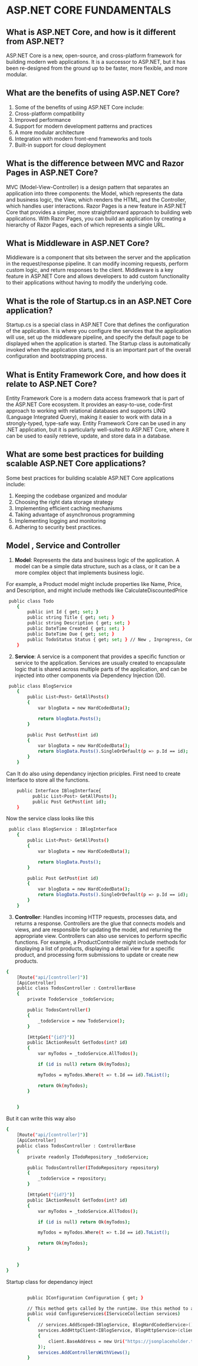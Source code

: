 
# ASP.NET CORE FUNDAMENTALS

## What is ASP.NET Core, and how is it different from ASP.NET?

ASP.NET Core is a new, open-source, and cross-platform framework for building modern web applications. It is a successor to ASP.NET, but it has been re-designed from the ground up to be faster, more flexible, and more modular.

## What are the benefits of using ASP.NET Core?

 1. Some of the benefits of using ASP.NET Core include:
2. Cross-platform compatibility
3. Improved performance
4. Support for modern development patterns and practices
5. A more modular architecture
6. Integration with modern front-end frameworks and tools
7. Built-in support for cloud deployment
## What is the difference between MVC and Razor Pages in ASP.NET Core?

MVC (Model-View-Controller) is a design pattern that separates an application into three components: the Model, which represents the data and business logic, the View, which renders the HTML, and the Controller, which handles user interactions. Razor Pages is a new feature in ASP.NET Core that provides a simpler, more straightforward approach to building web applications. With Razor Pages, you can build an application by creating a hierarchy of Razor Pages, each of which represents a single URL.
## What is Middleware in ASP.NET Core?

Middleware is a component that sits between the server and the application in the request/response pipeline. It can modify incoming requests, perform custom logic, and return responses to the client. Middleware is a key feature in ASP.NET Core and allows developers to add custom functionality to their applications without having to modify the underlying code.

## What is the role of Startup.cs in an ASP.NET Core application?

Startup.cs is a special class in ASP.NET Core that defines the configuration of the application. 
It is where you configure the services that the application will use, set up the middleware pipeline, and specify the default page to be displayed when the application is started. The Startup class is automatically invoked when the application starts, and it is an important part of the overall configuration and bootstrapping process.

## What is Entity Framework Core, and how does it relate to ASP.NET Core?

Entity Framework Core is a modern data access framework that is part of the ASP.NET Core ecosystem. It provides an easy-to-use, code-first approach to working with relational databases and supports LINQ (Language Integrated Query), making it easier to work with data in a strongly-typed, type-safe way. Entity Framework Core can be used in any .NET application, but it is particularly well-suited to ASP.NET Core, where it can be used to easily retrieve, update, and store data in a database.

## What are some best practices for building scalable ASP.NET Core applications?

Some best practices for building scalable ASP.NET Core applications include:

1. Keeping the codebase organized and modular
2. Choosing the right data storage strategy
3. Implementing efficient caching mechanisms
4. Taking advantage of asynchronous programming
5. Implementing logging and monitoring
6. Adhering to security best practices.

## Model , Service and Controller
1. **Model**: Represents the data and business logic of the application. A model can be a simple data structure, such as a  class, or it can be a more complex object that implements business logic. 

For example, a Product model might include properties like Name, Price, and Description, and might include methods like CalculateDiscountedPrice
```bash
 public class Todo
    {
        public int Id { get; set; }
        public string Title { get; set; }
        public string Description { get; set; }
        public DateTime Created { get; set; }
        public DateTime Due { get; set; }
        public TodoStatus Status { get; set; } // New , Inprogress, Completed
    }
```
2. **Service**: A service is a component that provides a specific function or service to the application. Services are usually created to encapsulate logic that is shared across multiple parts of the application, and can be injected into other components via Dependency Injection (DI). 

```bash
 public class BlogService
    {
        public List<Post> GetAllPosts()
        {
            var blogData = new HardCodedData();

            return blogData.Posts();
        }

        public Post GetPost(int id)
        {
            var blogData = new HardCodedData();
            return blogData.Posts().SingleOrDefault(p => p.Id == id);
        }
    }
```
Can It do also using dependancy injection priciples.
First need to create Interface to store all the functions.
```bash
    public Interface IBlogInterface{
          public List<Post> GetAllPosts();
          public Post GetPost(int id);
    }
```
Now the service class looks like this
```bash
 public class BlogService : IBlogInterface
    {
        public List<Post> GetAllPosts()
        {
            var blogData = new HardCodedData();

            return blogData.Posts();
        }

        public Post GetPost(int id)
        {
            var blogData = new HardCodedData();
            return blogData.Posts().SingleOrDefault(p => p.Id == id);
        }
    }
```
3. **Controller**: Handles incoming HTTP requests, processes data, and returns a response. Controllers are the glue that connects models and views, and are responsible for updating the model, and returning the appropriate view. Controllers can also use services to perform specific functions. For example, a ProductController might include methods for displaying a list of products, displaying a detail view for a specific product, and processing form submissions to update or create new products.
```bash
{
    [Route("api/[controller]")]
    [ApiController]
    public class TodosController : ControllerBase
    {
        private TodoService _todoService;

        public TodosController()
        {
            _todoService = new TodoService();
        }

        [HttpGet("{id?}")]
        public IActionResult GetTodos(int? id)
        {
            var myTodos = _todoService.AllTodos();

            if (id is null) return Ok(myTodos);

            myTodos = myTodos.Where(t => t.Id == id).ToList();

            return Ok(myTodos);
        }

        
    }
```
But it can write this way also
```bash
{
    [Route("api/[controller]")]
    [ApiController]
    public class TodosController : ControllerBase
    {
        private readonly ITodoRepository _todoService;

        public TodosController(ITodoRepository repository)
        {
            _todoService = repository;
        }

        [HttpGet("{id?}")]
        public IActionResult GetTodos(int? id)
        {
            var myTodos = _todoService.AllTodos();

            if (id is null) return Ok(myTodos);

            myTodos = myTodos.Where(t => t.Id == id).ToList();

            return Ok(myTodos);
        }

        
    }
}

```
Startup class for dependancy inject
```bash

        public IConfiguration Configuration { get; }

        // This method gets called by the runtime. Use this method to add services to the container.
        public void ConfigureServices(IServiceCollection services)
        {
            // services.AddScoped<IBlogService, BlogHardCodedService>();
            services.AddHttpClient<IBlogService, BlogHttpService>(client =>
            {
                client.BaseAddress = new Uri("https://jsonplaceholder.typicode.com");
            });
            services.AddControllersWithViews();
        }
```
